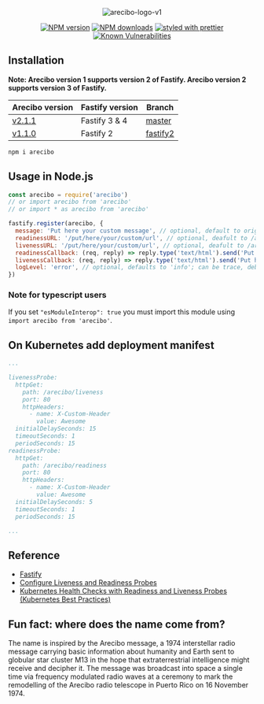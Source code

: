 <div align="center">

![arecibo-logo-v1](https://user-images.githubusercontent.com/6388707/44850629-2441de80-ac5e-11e8-9508-10beca9d17ef.png)

</div>

<div align="center">

[![NPM version](https://img.shields.io/npm/v/arecibo.svg?style=flat)](https://www.npmjs.com/package/arecibo)
[![NPM downloads](https://img.shields.io/npm/dm/arecibo.svg?style=flat)](https://www.npmjs.com/package/arecibo)
[![styled with prettier](https://img.shields.io/badge/styled_with-prettier-ff69b4.svg)](https://github.com/prettier/prettier)
[![Known Vulnerabilities](https://snyk.io/test/github/nucleode/arecibo/badge.svg?targetFile=package.json)](https://snyk.io/test/github/nucleode/arecibo?targetFile=package.json)

</div>

## Installation
__Note: Arecibo version 1 supports version 2 of Fastify. Arecibo version 2 supports version 3 of Fastify.__

| Arecibo version | Fastify version | Branch |
| -- | -- | -- |
| [v2.1.1](https://github.com/nucleode/arecibo/releases/tag/v2.1.1) | Fastify 3 & 4 | [master](https://github.com/nucleode/arecibo/tree/master) |
| [v1.1.0](https://github.com/nucleode/arecibo/releases/tag/v1.1.0) | Fastify 2 | [fastify2](https://github.com/nucleode/arecibo/tree/fastify2) | 


```bash
npm i arecibo
```

## Usage in Node.js

```javascript
const arecibo = require('arecibo')
// or import arecibo from 'arecibo'
// or import * as arecibo from 'arecibo'

fastify.register(arecibo, {
  message: 'Put here your custom message', // optional, default to original arecibo message
  readinessURL: '/put/here/your/custom/url', // optional, deafult to /arecibo/readiness
  livenessURL: '/put/here/your/custom/url', // optional, deafult to /arecibo/liveness
  readinessCallback: (req, reply) => reply.type('text/html').send('Put here your custom message'), // optional
  livenessCallback: (req, reply) => reply.type('text/html').send('Put here your custom message'), // optional
  logLevel: 'error', // optional, defaults to 'info'; can be trace, debug, info, warn, error, and fatal
})

```
### Note for typescript users

If you set `"esModuleInterop": true` you must import this module using `import arecibo from 'arecibo'`.

## On Kubernetes add deployment manifest

```yaml
...

livenessProbe:
  httpGet:
    path: /arecibo/liveness
    port: 80
    httpHeaders:
      - name: X-Custom-Header
        value: Awesome
  initialDelaySeconds: 15
  timeoutSeconds: 1
  periodSeconds: 15
readinessProbe:
  httpGet:
    path: /arecibo/readiness
    port: 80
    httpHeaders:
      - name: X-Custom-Header
        value: Awesome
  initialDelaySeconds: 5
  timeoutSeconds: 1
  periodSeconds: 15

...
```

## Reference
* <a href="https://github.com/fastify/fastify">Fastify</a>
* <a href="https://kubernetes.io/docs/tasks/configure-pod-container/configure-liveness-readiness-probes/">Configure Liveness and Readiness Probes</a>
* <a href="https://www.youtube.com/watch?v=mxEvAPQRwhw">Kubernetes Health Checks with Readiness and Liveness Probes (Kubernetes Best Practices)</a>

## Fun fact: where does the name come from?
The name is inspired by the Arecibo message, a 1974 interstellar radio message carrying basic information about humanity and Earth sent to globular star cluster M13 in the hope that extraterrestrial intelligence might receive and decipher it. The message was broadcast into space a single time via frequency modulated radio waves at a ceremony to mark the remodelling of the Arecibo radio telescope in Puerto Rico on 16 November 1974.
